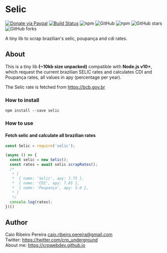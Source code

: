 # Selic

[![Donate via Paypal](https://img.shields.io/badge/donate-paypal-blue)](https://www.paypal.com/cgi-bin/webscr?cmd=_s-xclick&hosted_button_id=L8MUNAKECUULY&source=url) [![Build Status](https://travis-ci.org/caio-ribeiro-pereira/selic.svg?branch=master)](https://travis-ci.org/caio-ribeiro-pereira/selic) ![npm](https://img.shields.io/npm/dt/selic) ![GitHub](https://img.shields.io/github/license/caio-ribeiro-pereira/selic) ![npm](https://img.shields.io/npm/v/selic) ![GitHub stars](https://img.shields.io/github/stars/caio-ribeiro-pereira/selic) ![GitHub forks](https://img.shields.io/github/forks/caio-ribeiro-pereira/selic)

A tiny lib to scrap brazilian's selic, poupança and cdi rates.

## About

This is a tiny lib **(~10kb size unpacked)** compatible with **Node.js v10+**, which request the current brazilian SELIC rates and calculates CDI and Poupança rates, all values in apy (percentage per year).

The Selic rate is fetched from https://bcb.gov.br


### How to install

```
npm install --save selic
```

### How to use  

#### Fetch selic and calculate all brazilian rates

``` javascript
const Selic = require('selic');

(async () => {
  const selic = new Selic();
  const rates = await selic.scrapRates();
  /*
   * [
   *  { name: 'Selic', apy: 7.75 },
   *  { name: 'CDI', apy: 7.65 },
   *  { name: 'Poupança', apy: 5.6 },
   * ]
   */
  console.log(rates);
})()
```

## Author

Caio Ribeiro Pereira <caio.ribeiro.pereira@gmail.com>  
Twitter: <https://twitter.com/crp_underground>  
About me: <https://crpwebdev.github.io>

